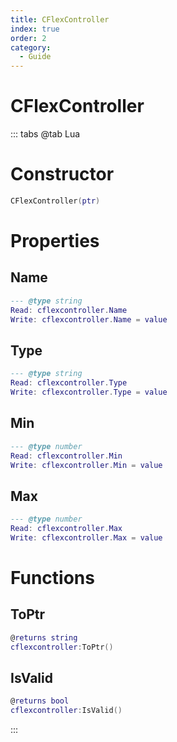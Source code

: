 ```yaml
---
title: CFlexController
index: true
order: 2
category:
  - Guide
---
```


# CFlexController

::: tabs
@tab Lua
# Constructor
```lua
CFlexController(ptr)
```
# Properties
## Name 
```lua
--- @type string
Read: cflexcontroller.Name
Write: cflexcontroller.Name = value
```
## Type 
```lua
--- @type string
Read: cflexcontroller.Type
Write: cflexcontroller.Type = value
```
## Min 
```lua
--- @type number
Read: cflexcontroller.Min
Write: cflexcontroller.Min = value
```
## Max 
```lua
--- @type number
Read: cflexcontroller.Max
Write: cflexcontroller.Max = value
```
# Functions
## ToPtr
```lua
@returns string
cflexcontroller:ToPtr()
```
## IsValid
```lua
@returns bool
cflexcontroller:IsValid()
```

:::
